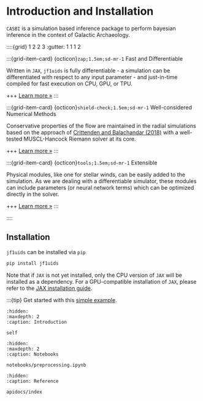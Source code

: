 # Introduction and Installation

`CASBI` is a simulation based inference package to perform bayesian inference in the context of Galactic Archaeology.


::::{grid} 1 2 2 3
:gutter: 1 1 1 2

:::{grid-item-card} {octicon}`zap;1.5em;sd-mr-1` Fast and Differentiable

Written in `JAX`, `jf1uids` is fully differentiable - a simulation can be differentiated with respect to any input parameter - and just-in-time compiled for fast execution on CPU, GPU, or TPU.

+++
[Learn more »](notebooks/preprocessing.ipynb)
:::

:::{grid-item-card} {octicon}`shield-check;1.5em;sd-mr-1` Well-considered Numerical Methods

Conservative properties of the flow are maintained in the radial simulations based on the approach of [Crittenden and Balachandar (2018)](https://doi.org/10.1007/s00193-017-0784-y) with a well-tested MUSCL-Hancock Riemann solver at its core.

+++
[Learn more »]()
:::

:::{grid-item-card} {octicon}`tools;1.5em;sd-mr-1` Extensible

Physical modules, like one for stellar winds, can be easily added to the simulation. As we 
are dealing with a differentiable simulator, these modules can include parameters (or neural
network terms) which can be optimized directly in the solver.

+++
[Learn more »]()
:::

::::

## Installation

`jf1uids` can be installed via `pip`

```bash
pip install jf1uids
```

Note that if `JAX` is not yet installed, only the CPU version of `JAX` will be installed
as a dependency. For a GPU-compatible installation of `JAX`, please refer to the
[JAX installation guide](https://jax.readthedocs.io/en/latest/installation.html).

:::{tip} Get started with this [simple example]().

```{toctree}
:hidden:
:maxdepth: 2
:caption: Introduction

self
```

```{toctree}
:hidden:
:maxdepth: 2
:caption: Notebooks

notebooks/preprocessing.ipynb
```

```{toctree}
:hidden:
:caption: Reference

apidocs/index
```